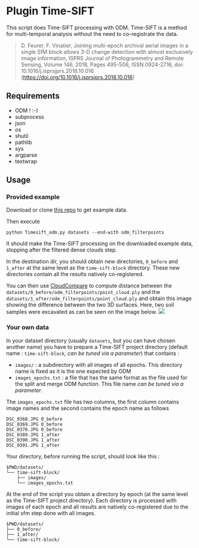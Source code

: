 # Plugin Time-SIFT

This script does Time-SIFT processing with ODM. Time-SIFT is a method for multi-temporal analysis without the need to co-registrate the data.

>  D. Feurer, F. Vinatier, Joining multi-epoch archival aerial images in a single SfM block allows 3-D change detection with almost exclusively image information, ISPRS Journal of Photogrammetry and Remote Sensing, Volume 146, 2018, Pages 495-506, ISSN 0924-2716, doi: 10.1016/j.isprsjprs.2018.10.016
(https://doi.org/10.1016/j.isprsjprs.2018.10.016)

## Requirements
* ODM ! :-) 
* subprocess
* json
* os
* shutil
* pathlib
* sys
* argparse
* textwrap

## Usage

### Provided example
Download or clone [this repo](https://forge.inrae.fr/Denis.Feurer/timesift-odm-data-example.git) to get example data.

Then execute
```
python Timesift_odm.py datasets --end-with odm_filterpoints
```
It should make the Time-SIFT processing on the downloaded example data, stopping after the filtered dense clouds step.

In the destination dir, you should obtain new directories, ```0_before``` and ```1_after``` at the same level as the ```time-sift-block``` directory. These new directories contain all the results natively co-registered.

You can then use [CloudCompare](https://cloudcompare.org/) to compute distance between the ```datasets/0_before/odm_filterpoints/point_cloud.ply``` and the ```datasets/1_after/odm_filterpoints/point_cloud.ply``` and obtain this image showing the difference between the two 3D surfaces. Here, two soil samples were excavated as can be seen on the image below.
![](https://forge.inrae.fr/Denis.Feurer/timesift-odm-data-example/-/raw/main/Example.png?ref_type=heads)

### Your own data
In your dataset directory (usually ```datasets```, but you can have chosen another name) you have to prepare a Time-SIFT project directory (default name : ```time-sift-block```, *can be tuned via a parameter*) that contains :
   * ```images/``` : a subdirectory with all images of all epochs. This directory name is fixed as it is the one expected by ODM
   * ```images_epochs.txt``` : a file that has the same format as the file used for the split and merge ODM function. This file name *can be tuned via a parameter*.

The ```images_epochs.txt``` file has two columns, the first column contains image names and the second contains the epoch name as follows
```
DSC_0368.JPG 0_before
DSC_0369.JPG 0_before
DSC_0370.JPG 0_before
DSC_0389.JPG 1_after
DSC_0390.JPG 1_after
DSC_0391.JPG 1_after
```

Your directory, before running the script, should look like this :
```
$PWD/datasets/
└── time-sift-block/
    ├── images/
    └── images_epochs.txt
```

At the end of the script you obtain a directory by epoch (at the same level as the Time-SIFT project directory). Each directory is processed with images of each epoch and all results are natively co-registered due to the initial sfm step done with all images.
```
$PWD/datasets/
├── 0_before/
├── 1_after/
└── time-sift-block/
```
